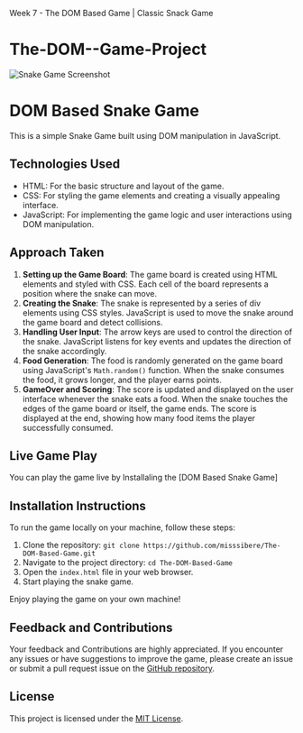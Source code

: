  Week 7 - The DOM Based Game | Classic Snack Game
# The-DOM--Game-Project
![Snake Game Screenshot](https://github.com/misssibere/The-DOM-Based-Game/assets/133782108/2ff5496e-9281-48b3-b902-1979c949990a)

# DOM Based Snake Game
This is a simple Snake Game built using DOM manipulation in JavaScript.

## Technologies Used
- HTML: For the basic structure and layout of the game.
- CSS: For styling the game elements and creating a visually appealing interface.
- JavaScript: For implementing the game logic and user interactions using DOM manipulation.

## Approach Taken
1. **Setting up the Game Board**: The game board is created using HTML elements and styled with CSS. Each cell of the board represents a position where the snake can move.
2. **Creating the Snake**: The snake is represented by a series of div elements using CSS styles. JavaScript is used to move the snake around the game board and detect collisions.
3. **Handling User Input**: The arrow keys are used to control the direction of the snake. JavaScript listens for key events and updates the direction of the snake accordingly.
4. **Food Generation**: The food is randomly generated on the game board using JavaScript's `Math.random()` function. When the snake consumes the food, it grows longer, and the player earns points.
5. **GameOver and Scoring**: The score is updated and displayed on the user interface whenever the snake eats a food.
When the snake touches the edges of the game board or itself, the game ends. The score is displayed at the end, showing how many food items the player successfully consumed.

## Live Game Play
You can play the game live by Installaling the [DOM Based Snake Game] 

## Installation Instructions
To run the game locally on your machine, follow these steps:
1. Clone the repository: `git clone https://github.com/misssibere/The-DOM-Based-Game.git`
2. Navigate to the project directory: `cd The-DOM-Based-Game`
3. Open the `index.html` file in your web browser.
4. Start playing the snake game.

Enjoy playing the game on your own machine!


## Feedback and Contributions

Your feedback and Contributions are highly appreciated. If you encounter any issues or have suggestions to improve the game, please create an issue or submit a pull request issue on the [GitHub repository]( https://github.com/misssibere/The-DOM-Based-Game.git ).

## License
This project is licensed under the [MIT License](LICENSE).


